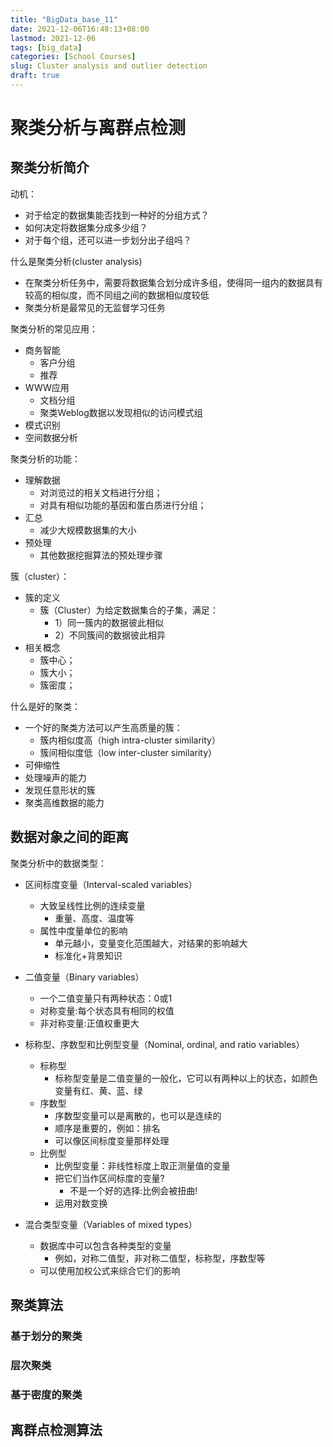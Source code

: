 ```yaml
---
title: "BigData_base_11"
date: 2021-12-06T16:48:13+08:00
lastmod: 2021-12-06
tags: [big_data]
categories: [School Courses]
slug: Cluster analysis and outlier detection
draft: true
---
```

# 聚类分析与离群点检测
## 聚类分析简介
动机：
- 对于给定的数据集能否找到一种好的分组方式？
- 如何决定将数据集分成多少组？
- 对于每个组，还可以进一步划分出子组吗？

什么是聚类分析(cluster analysis)
- 在聚类分析任务中，需要将数据集合划分成许多组，使得同一组内的数据具有较高的相似度，而不同组之间的数据相似度较低
- 聚类分析是最常见的无监督学习任务

聚类分析的常见应用：
- 商务智能
    - 客户分组
    - 推荐
- WWW应用
    - 文档分组
    - 聚类Weblog数据以发现相似的访问模式组
- 模式识别
- 空间数据分析

聚类分析的功能：
- 理解数据
    - 对浏览过的相关文档进行分组；
    - 对具有相似功能的基因和蛋白质进行分组；
- 汇总
    - 减少大规模数据集的大小
- 预处理
    - 其他数据挖掘算法的预处理步骤

簇（cluster）：
- 簇的定义
    - 簇（Cluster）为给定数据集合的子集，满足：
        - 1）同一簇内的数据彼此相似
        - 2）不同簇间的数据彼此相异
- 相关概念
    - 簇中心；
    - 簇大小；
    - 簇密度；

什么是好的聚类：
- 一个好的聚类方法可以产生高质量的簇：
    - 簇内相似度高（high intra-cluster similarity）
    - 簇间相似度低（low inter-cluster similarity）
- 可伸缩性
- 处理噪声的能力
- 发现任意形状的簇
- 聚类高维数据的能力

## 数据对象之间的距离
聚类分析中的数据类型：
- 区间标度变量（Interval-scaled variables）
    - 大致呈线性比例的连续变量
        - 重量、高度、温度等
    - 属性中度量单位的影响
        - 单元越小，变量变化范围越大，对结果的影响越大
        - 标准化+背景知识

- 二值变量（Binary variables）
    - 一个二值变量只有两种状态：0或1
    - 对称变量:每个状态具有相同的权值
    - 非对称变量:正值权重更大
- 标称型、序数型和比例型变量（Nominal, ordinal, and ratio variables）
    - 标称型
        - 标称型变量是二值变量的一般化，它可以有两种以上的状态，如颜色变量有红、黄、蓝、绿
    - 序数型
        - 序数型变量可以是离散的，也可以是连续的
        - 顺序是重要的，例如：排名
        - 可以像区间标度变量那样处理
    - 比例型
        - 比例型变量：非线性标度上取正测量值的变量
        - 把它们当作区间标度的变量?
            - 不是一个好的选择:比例会被扭曲!
        - 运用对数变换
- 混合类型变量（Variables of mixed types）
    - 数据库中可以包含各种类型的变量
        - 例如，对称二值型，非对称二值型，标称型，序数型等
    - 可以使用加权公式来综合它们的影响

## 聚类算法
### 基于划分的聚类
### 层次聚类
### 基于密度的聚类
## 离群点检测算法

